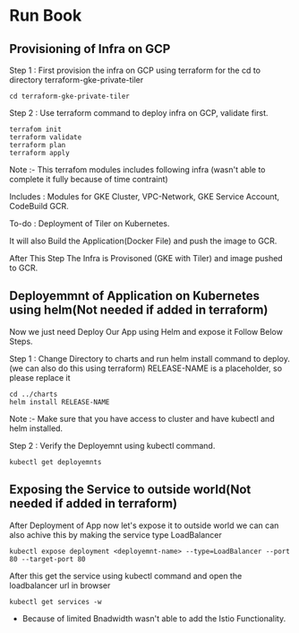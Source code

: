 # Run Book

## Provisioning of Infra on GCP
Step 1 : First provision the infra on GCP using terraform for the cd to directory terraform-gke-private-tiler

```
cd terraform-gke-private-tiler
```

Step 2 : Use terraform command to deploy infra on GCP, validate first.

```
terrafom init
terraform validate
terraform plan
terraform apply
```

Note :- This terrafom modules includes following infra (wasn't able to complete it fully because of time contraint)

Includes : Modules for GKE Cluster, VPC-Network, GKE Service Account, CodeBuild GCR.

To-do : Deployment of Tiler on Kubernetes.

It will also Build the Application(Docker File) and push the image to GCR.

After This Step The Infra is Provisoned (GKE with Tiler) and image pushed to GCR.


## Deployemmnt of Application on Kubernetes using helm(Not needed if added in terraform)
Now we just need Deploy Our App using Helm and expose it Follow Below Steps.

Step 1 : Change Directory to charts and run helm install command to deploy.(we can also do this using terraform)
RELEASE-NAME is a placeholder, so please replace it

```
cd ../charts
helm install RELEASE-NAME
```

Note :- Make sure that you have access to cluster and have kubectl and helm installed.

Step 2 : Verify the Deployemnt using kubectl command.

```
kubectl get deployemnts
```

## Exposing the Service to outside world(Not needed if added in terraform)

After Deployment of App now let's expose it to outside world we can can also achive this by making the service type LoadBalancer

```
kubectl expose deployment <deployemnt-name> --type=LoadBalancer --port 80 --target-port 80
```

After this get the service using kubectl command and open the loadbalancer url in browser

```
kubectl get services -w
```

* Because of limited Bnadwidth wasn't able to add the Istio Functionality.